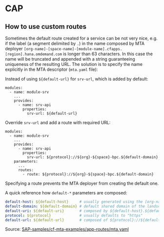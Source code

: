 # CAP

## How to use custom routes

Sometimes the default route created for a service can be not very nice, e.g. if the label (a segment delimited by `.`) in the name composed by MTA deployer `[org-name]-[space-name]-[module-name].cfapps.[region].hana.omdemand.com` is longer than 63 characters. In this case the name will be truncated and appended with a string guaranteeing uniqueness of the resulting URL. The solution is to specify the name explicitly in the MTA descriptor (`mta.yaml` file):

Instead of using `${default-url}` for `srv-url`, which is added by default:

```YAML{7} [mta.yaml]
modules:
  - name: module-srv
    ...
    provides:
      - name: srv-api
        properties:
          srv-url: ${default-url}
```

Override `srv-url` and add a route with required URL:

```YAML{7,10-11} [mta.yaml]
modules:
  - name: module-srv
    ...
    provides:
      - name: srv-api
        properties:
          srv-url: ${protocol}://${org}-${space}-bpc.${default-domain}
    parameters:
      ...
      routes:
        - route: ${protocol}://${org}-${space}-bpc.${default-domain}
```

Specifying a route prevents the MTA deployer from creating the default one.

A quick reference how `default-*` parameters are composed:

```YAML
default-host: ${default-host}     # usually generated using the [org-name]-[space-name]-[module-name]
default-domain: ${default-domain} # default shared domain of the landscape
default-uri: ${default-uri}       # composed by ${default-host}.${default-domain}
protocol: ${protocol}             # usually defaults to "https"
default-url: ${default-url}       # composed of ${protocol}://${default-uri}
```

Source: [SAP-samples/cf-mta-examples/app-routes/mta.yaml](https://github.com/SAP-samples/cf-mta-examples/blob/main/app-routes/mta.yaml)
